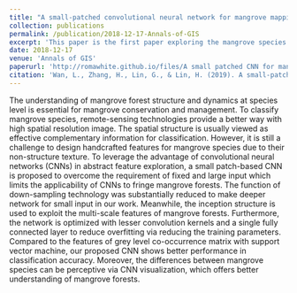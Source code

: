 ```yaml
---
title: "A small-patched convolutional neural network for mangrove mapping at species level using high resolution remote sensing image"
collection: publications
permalink: /publication/2018-12-17-Annals-of-GIS
excerpt: 'This paper is the first paper exploring the mangrove species mapping using Deep learning, which was also the cover paper and awarded as the most cited paper.'
date: 2018-12-17
venue: 'Annals of GIS'
paperurl: 'http://romawhite.github.io/files/A small patched CNN for mangrove mapping at species level using HRS image.pdf'
citation: 'Wan, L., Zhang, H., Lin, G., & Lin, H. (2019). A small-patched convolutional neural network for mangrove mapping at species level using high-resolution remote-sensing image. Annals of GIS, 25(1), 45–55. https://doi.org/10.1080/19475683.2018.1564791.'
---
```


The understanding of mangrove forest structure and dynamics at species level is essential for mangrove conservation and management. To classify mangrove species, remote-sensing technologies provide a better way with high spatial resolution image. The spatial structure is usually viewed as effective complementary information for classification. However, it is still a challenge to design handcrafted features for mangrove species due to their non-structure texture. To leverage the advantage of convolutional neural networks (CNNs) in abstract feature exploration, a small patch-based CNN is proposed to overcome the requirement of fixed and large input which limits the applicability of CNNs to fringe mangrove forests. The function of down-sampling technology was substantially reduced to make deeper network for small input in our work. Meanwhile, the inception structure is used to exploit the multi-scale features of mangrove forests. Furthermore, the network is optimized with lesser convolution kernels and a single fully connected layer to reduce overfitting via reducing the training parameters. Compared to the features of grey level co-occurrence matrix with support vector machine, our proposed CNN shows better performance in classification accuracy. Moreover, the differences between mangrove species can be perceptive via CNN visualization, which offers better understanding of mangrove forests.
